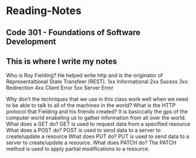 # **Reading-Notes**

## Code 301 - Foundations of Software Development

## This is where I write my notes
Who is Roy Fielding? He helped write http and is the originator of Representaltional State Transfeer (REST).
1xx Informational
2xx Sucess
3xx Redirection
4xx Client Error
5xx Server Error

Why don’t the techniques that we use in this class work well when we need to be able to talk to all of the machines in the world?
What is the HTTP protocol that Fielding and his friends created?  It is basiccally the gps of the computer world enabeling us to gather information from all over the world.
What does a GET do? GET is used to request data from a specified resource
What does a POST do?  POST is used to send data to a server to create/update a resource
What does PUT do?  PUT is used to send data to a server to create/update a resource.
What does PATCH do?  The PATCH method is used to apply partial modifications to a resource.
